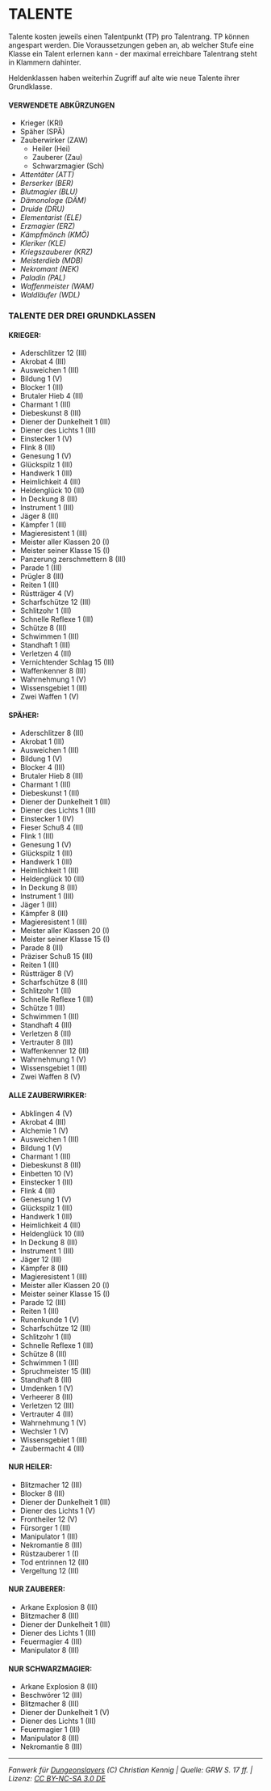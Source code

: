 # TALENTE

Talente kosten jeweils einen Talentpunkt (TP) pro Talentrang. TP können angespart werden. Die Voraussetzungen geben an, ab welcher Stufe eine Klasse ein Talent erlernen kann - der maximal erreichbare Talentrang steht in Klammern dahinter.

Heldenklassen haben weiterhin Zugriff auf alte wie neue Talente ihrer Grundklasse.

#### VERWENDETE ABKÜRZUNGEN

- Krieger (KRI)
- Späher (SPÄ)
- Zauberwirker (ZAW)
  - Heiler (Hei)
  - Zauberer (Zau)
  - Schwarzmagier (Sch)
- _Attentäter (ATT)_
- _Berserker (BER)_
- _Blutmagier (BLU)_
- _Dämonologe (DÄM)_
- _Druide (DRU)_
- _Elementarist (ELE)_
- _Erzmagier (ERZ)_
- _Kämpfmönch (KMÖ)_
- _Kleriker (KLE)_
- _Kriegszauberer (KRZ)_
- _Meisterdieb (MDB)_
- _Nekromant (NEK)_
- _Paladin (PAL)_
- _Waffenmeister (WAM)_
- _Waldläufer (WDL)_

### TALENTE DER DREI GRUNDKLASSEN

#### KRIEGER:

- Aderschlitzer 12 (III)
- Akrobat 4 (III)
- Ausweichen 1 (III)
- Bildung 1 (V)
- Blocker 1 (III)
- Brutaler Hieb 4 (III)
- Charmant 1 (III)
- Diebeskunst 8 (III)
- Diener der Dunkelheit 1 (III)
- Diener des Lichts 1 (III)
- Einstecker 1 (V)
- Flink 8 (III)
- Genesung 1 (V)
- Glückspilz 1 (III)
- Handwerk 1 (III)
- Heimlichkeit 4 (III)
- Heldenglück 10 (III)
- In Deckung 8 (III)
- Instrument 1 (III)
- Jäger 8 (III)
- Kämpfer 1 (III)
- Magieresistent 1 (III)
- Meister aller Klassen 20 (I)
- Meister seiner Klasse 15 (I)
- Panzerung zerschmettern 8 (III)
- Parade 1 (III)
- Prügler 8 (III)
- Reiten 1 (III)
- Rüstträger 4 (V)
- Scharfschütze 12 (III)
- Schlitzohr 1 (III)
- Schnelle Reflexe 1 (III)
- Schütze 8 (III)
- Schwimmen 1 (III)
- Standhaft 1 (III)
- Verletzen 4 (III)
- Vernichtender Schlag 15 (III)
- Waffenkenner 8 (III)
- Wahrnehmung 1 (V)
- Wissensgebiet 1 (III)
- Zwei Waffen 1 (V)

#### SPÄHER:

- Aderschlitzer 8 (III)
- Akrobat 1 (III)
- Ausweichen 1 (III)
- Bildung 1 (V)
- Blocker 4 (III)
- Brutaler Hieb 8 (III)
- Charmant 1 (III)
- Diebeskunst 1 (III)
- Diener der Dunkelheit 1 (III)
- Diener des Lichts 1 (III)
- Einstecker 1 (IV)
- Fieser Schuß 4 (III)
- Flink 1 (III)
- Genesung 1 (V)
- Glückspilz 1 (III)
- Handwerk 1 (III)
- Heimlichkeit 1 (III)
- Heldenglück 10 (III)
- In Deckung 8 (III)
- Instrument 1 (III)
- Jäger 1 (III)
- Kämpfer 8 (III)
- Magieresistent 1 (III)
- Meister aller Klassen 20 (I)
- Meister seiner Klasse 15 (I)
- Parade 8 (III)
- Präziser Schuß 15 (III)
- Reiten 1 (III)
- Rüstträger 8 (V)
- Scharfschütze 8 (III)
- Schlitzohr 1 (III)
- Schnelle Reflexe 1 (III)
- Schütze 1 (III)
- Schwimmen 1 (III)
- Standhaft 4 (III)
- Verletzen 8 (III)
- Vertrauter 8 (III)
- Waffenkenner 12 (III)
- Wahrnehmung 1 (V)
- Wissensgebiet 1 (III)
- Zwei Waffen 8 (V)

#### ALLE ZAUBERWIRKER:

- Abklingen 4 (V)
- Akrobat 4 (III)
- Alchemie 1 (V)
- Ausweichen 1 (III)
- Bildung 1 (V)
- Charmant 1 (III)
- Diebeskunst 8 (III)
- Einbetten 10 (V)
- Einstecker 1 (III)
- Flink 4 (III)
- Genesung 1 (V)
- Glückspilz 1 (III)
- Handwerk 1 (III)
- Heimlichkeit 4 (III)
- Heldenglück 10 (III)
- In Deckung 8 (III)
- Instrument 1 (III)
- Jäger 12 (III)
- Kämpfer 8 (III)
- Magieresistent 1 (III)
- Meister aller Klassen 20 (I)
- Meister seiner Klasse 15 (I)
- Parade 12 (III)
- Reiten 1 (III)
- Runenkunde 1 (V)
- Scharfschütze 12 (III)
- Schlitzohr 1 (III)
- Schnelle Reflexe 1 (III)
- Schütze 8 (III)
- Schwimmen 1 (III)
- Spruchmeister 15 (III)
- Standhaft 8 (III)
- Umdenken 1 (V)
- Verheerer 8 (III)
- Verletzen 12 (III)
- Vertrauter 4 (III)
- Wahrnehmung 1 (V)
- Wechsler 1 (V)
- Wissensgebiet 1 (III)
- Zaubermacht 4 (III)

#### NUR HEILER:

- Blitzmacher 12 (III)
- Blocker 8 (III)
- Diener der Dunkelheit 1 (III)
- Diener des Lichts 1 (V)
- Frontheiler 12 (V)
- Fürsorger 1 (III)
- Manipulator 1 (III)
- Nekromantie 8 (III)
- Rüstzauberer 1 (I)
- Tod entrinnen 12 (III)
- Vergeltung 12 (III)

#### NUR ZAUBERER:

- Arkane Explosion 8 (III)
- Blitzmacher 8 (III)
- Diener der Dunkelheit 1 (III)
- Diener des Lichts 1 (III)
- Feuermagier 4 (III)
- Manipulator 8 (III)

#### NUR SCHWARZMAGIER:

- Arkane Explosion 8 (III)
- Beschwörer 12 (III)
- Blitzmacher 8 (III)
- Diener der Dunkelheit 1 (V)
- Diener des Lichts 1 (III)
- Feuermagier 1 (III)
- Manipulator 8 (III)
- Nekromantie 8 (III)

---

_Fanwerk für [Dungeonslayers](https://www.dungeonslayers.net/) (C) Christian Kennig | Quelle: GRW S. 17 ff. | Lizenz: [CC BY-NC-SA 3.0 DE](https://creativecommons.org/licenses/by-nc-sa/3.0/de/)_
